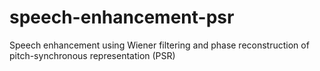 # speech-enhancement-psr
Speech enhancement using Wiener filtering and phase reconstruction of pitch-synchronous representation (PSR)
